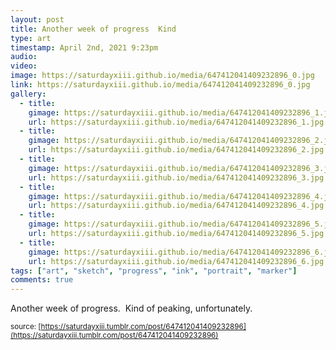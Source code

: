 ```yaml
---
layout: post
title: Another week of progress  Kind
type: art
timestamp: April 2nd, 2021 9:23pm
audio: 
video: 
image: https://saturdayxiii.github.io/media/647412041409232896_0.jpg
link: https://saturdayxiii.github.io/media/647412041409232896_0.jpg
gallery:
  - title: 
    gimage: https://saturdayxiii.github.io/media/647412041409232896_1.jpg
    url: https://saturdayxiii.github.io/media/647412041409232896_1.jpg
  - title: 
    gimage: https://saturdayxiii.github.io/media/647412041409232896_2.jpg
    url: https://saturdayxiii.github.io/media/647412041409232896_2.jpg
  - title: 
    gimage: https://saturdayxiii.github.io/media/647412041409232896_3.jpg
    url: https://saturdayxiii.github.io/media/647412041409232896_3.jpg
  - title: 
    gimage: https://saturdayxiii.github.io/media/647412041409232896_4.jpg
    url: https://saturdayxiii.github.io/media/647412041409232896_4.jpg
  - title: 
    gimage: https://saturdayxiii.github.io/media/647412041409232896_5.jpg
    url: https://saturdayxiii.github.io/media/647412041409232896_5.jpg
  - title: 
    gimage: https://saturdayxiii.github.io/media/647412041409232896_6.jpg
    url: https://saturdayxiii.github.io/media/647412041409232896_6.jpg
tags: ["art", "sketch", "progress", "ink", "portrait", "marker"]
comments: true
---
```

Another week of progress.  Kind of peaking, unfortunately.

<small>source: [https://saturdayxiii.tumblr.com/post/647412041409232896](https://saturdayxiii.tumblr.com/post/647412041409232896)</small>
